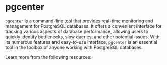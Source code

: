 # pgcenter

`pgcenter` is a command-line tool that provides real-time monitoring and management for PostgreSQL databases. It offers a convenient interface for tracking various aspects of database performance, allowing users to quickly identify bottlenecks, slow queries, and other potential issues. With its numerous features and easy-to-use interface, `pgcenter` is an essential tool in the toolbox of anyone working with PostgreSQL databases.

Learn more from the following resources:

